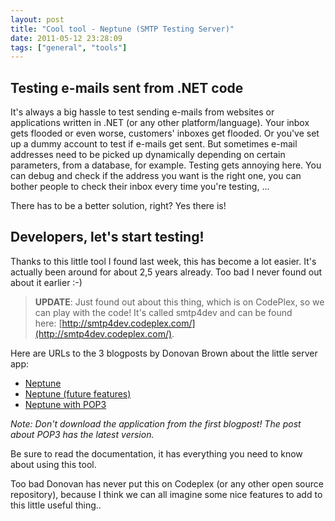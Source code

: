 ```yaml
---
layout: post
title: "Cool tool - Neptune (SMTP Testing Server)"
date: 2011-05-12 23:28:09
tags: ["general", "tools"]
---
```

## Testing e-mails sent from .NET code
It's always a big hassle to test sending e-mails from websites or applications written in .NET (or any other platform/language). Your inbox gets flooded or even worse, customers' inboxes get flooded. Or you've set up a dummy account to test if e-mails get sent. But sometimes e-mail addresses need to be picked up dynamically depending on certain parameters, from a database, for example. Testing gets annoying here. You can debug and check if the address you want is the right one, you can bother people to check their inbox every time you're testing, ...

There has to be a better solution, right? Yes there is!

## Developers, let's start testing!
Thanks to this little tool I found last week, this has become a lot easier. It's actually been around for about 2,5 years already. Too bad I never found out about it earlier :-)

> **UPDATE**: Just found out about this thing, which is on CodePlex, so we can play with the code! It's called smtp4dev and can be found here: [http://smtp4dev.codeplex.com/](http://smtp4dev.codeplex.com/).

Here are URLs to the 3 blogposts by Donovan Brown about the little server app:
* [Neptune](http://donovanbrown.com/post/Neptune.aspx">http://donovanbrown.com/post/Neptune.aspx)
* [Neptune (future features)](http://donovanbrown.com/post/Neptune-(future-features).aspx">http://donovanbrown.com/post/Neptune-(future-features).aspx)
* [Neptune with POP3](http://donovanbrown.com/post/Neptune-with-POP3.aspx">http://donovanbrown.com/post/Neptune-with-POP3.aspx)

_Note: Don't download the application from the first blogpost! The post about POP3 has the latest version._

Be sure to read the documentation, it has everything you need to know about using this tool.

Too bad Donovan has never put this on Codeplex (or any other open source repository), because I think we can all imagine some nice features to add to this little useful thing..
